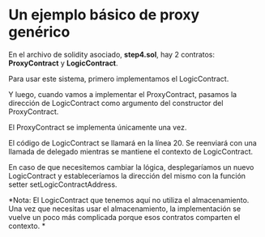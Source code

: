 # Un ejemplo básico de proxy genérico

En el archivo de solidity asociado, **step4.sol**, hay 2 contratos: **ProxyContract** y **LogicContract**.

Para usar este sistema, primero implementamos el LogicContract.

Y luego, cuando vamos a implementar el ProxyContract, pasamos la dirección de LogicContract como argumento del constructor del ProxyContract.

El ProxyContract se implementa únicamente una vez.

El código de LogicContract se llamará en la línea 20. Se reenviará con una llamada de delegado mientras se mantiene el contexto de LogicContract.

En caso de que necesitemos cambiar la lógica, desplegaríamos un nuevo LogicContract y estableceríamos la dirección del mismo con la función setter setLogicContractAddress.

\*Nota: El LogicContract que tenemos aquí no utiliza el almacenamiento. Una vez que necesitas usar el almacenamiento, la implementación se vuelve un poco más complicada porque esos contratos comparten el contexto. \*